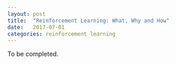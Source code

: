 ```yaml
---
layout: post
title:  "Reinforcement Learning: What, Why and How"
date:   2017-07-01
categories: reinforcement learning
---
```

To be completed.
